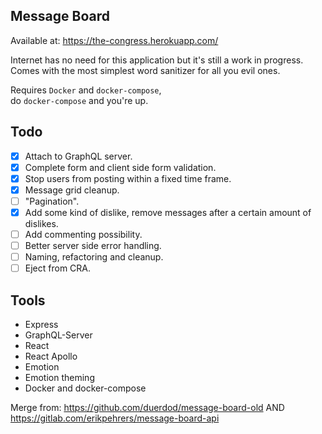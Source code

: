 ## Message Board

Available at: https://the-congress.herokuapp.com/

Internet has no need for this application but it's still a work in progress.  
Comes with the most simplest word sanitizer for all you evil ones.

Requires `Docker` and `docker-compose`,  
do `docker-compose` and you're up.

## Todo

- [x] Attach to GraphQL server.
- [x] Complete form and client side form validation.
- [x] Stop users from posting within a fixed time frame.
- [x] Message grid cleanup.
- [ ] "Pagination".
- [x] Add some kind of dislike, remove messages after a certain amount of dislikes.
- [ ] Add commenting possibility.
- [ ] Better server side error handling.
- [ ] Naming, refactoring and cleanup.
- [ ] Eject from CRA.

## Tools

- Express
- GraphQL-Server
- React
- React Apollo
- Emotion
- Emotion theming
- Docker and docker-compose

Merge from: https://github.com/duerdod/message-board-old
AND https://gitlab.com/erikpehrers/message-board-api
